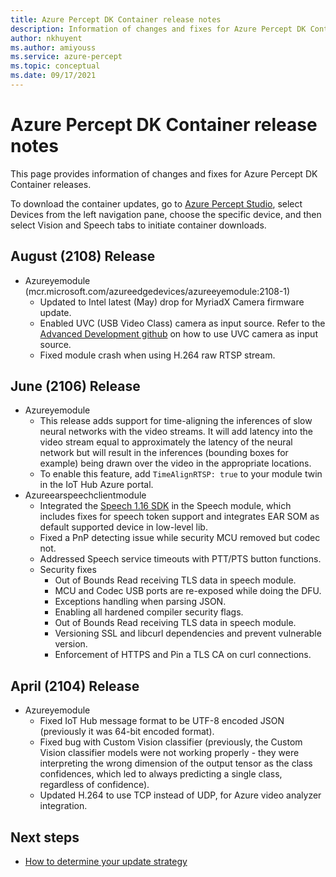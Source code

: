 ```yaml
---
title: Azure Percept DK Container release notes
description: Information of changes and fixes for Azure Percept DK Container releases.
author: nkhuyent
ms.author: amiyouss
ms.service: azure-percept
ms.topic: conceptual
ms.date: 09/17/2021
---
```


# Azure Percept DK Container release notes

This page provides information of changes and fixes for Azure Percept DK Container releases.

To download the container updates, go to [Azure Percept Studio](https://ms.portal.azure.com/#blade/AzureEdgeDevices/main/overview), select Devices from the left navigation pane, choose the specific device, and then select Vision and Speech tabs to initiate container downloads. 

## August (2108) Release

- Azureyemodule (mcr.microsoft.com/azureedgedevices/azureeyemodule:2108-1)
    - Updated to Intel latest (May) drop for MyriadX Camera firmware update. 
    - Enabled UVC (USB Video Class) camera as input source. Refer to the [Advanced Development github](https://github.com/microsoft/azure-percept-advanced-development/tree/main/azureeyemodule#using-uvcusb-video-class-camera-as-input-source) on how to use UVC camera as input source. 
    - Fixed module crash when using H.264 raw RTSP stream.

## June (2106) Release

- Azureyemodule
    - This release adds support for time-aligning the inferences of slow neural networks with the video streams. It will add latency into the video stream equal to approximately the latency of the neural network but will result in the inferences (bounding boxes for example) being drawn over the video in the appropriate locations. 
    - To enable this feature, add `TimeAlignRTSP: true` to your module twin in the IoT Hub Azure portal.
- Azureearspeechclientmodule
    - Integrated the [Speech 1.16 SDK](../cognitive-services/speech-service/devices-sdk-release-notes.md) in the Speech module, which includes fixes for speech token support and integrates EAR SOM as default supported device in low-level lib.
    - Fixed a PnP detecting issue while security MCU removed but codec not.
    - Addressed Speech service timeouts with PTT/PTS button functions.
    - Security fixes
        - Out of Bounds Read receiving TLS data in speech module.
        - MCU and Codec USB ports are re-exposed while doing the DFU.
        - Exceptions handling when parsing JSON.
        - Enabling all hardened compiler security flags.
        - Out of Bounds Read receiving TLS data in speech module.
        - Versioning SSL and libcurl dependencies and prevent vulnerable version.
        - Enforcement of HTTPS and Pin a TLS CA on curl connections.

## April (2104) Release

- Azureyemodule
    - Fixed IoT Hub message format to be UTF-8 encoded JSON (previously it was 64-bit encoded format).
    - Fixed bug with Custom Vision classifier (previously, the Custom Vision classifier models were not working properly - they were interpreting the wrong dimension of the output tensor as the class confidences, which led to always predicting a single class, regardless of confidence).
    - Updated H.264 to use TCP instead of UDP, for Azure video analyzer integration.

## Next steps

- [How to determine your update strategy](./how-to-determine-your-update-strategy.md)
